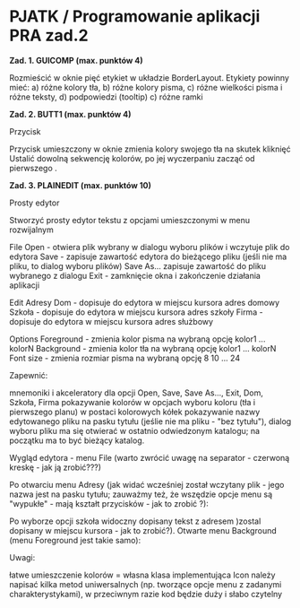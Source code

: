 # PJATK / Programowanie aplikacji PRA zad.2

<b>Zad. 1. GUICOMP (max. punktów 4)</b>

Rozmieścić w oknie  pięć etykiet w układzie BorderLayout.
Etykiety powinny mieć:
a) różne kolory tła,
b) różne kolory pisma,
c) różne wielkości pisma i różne teksty,
d) podpowiedzi (tooltip)
c) różne ramki  


<b>Zad. 2. BUTT1 (max. punktów 4)</b>

Przycisk

Przycisk umieszczony w oknie zmienia kolory swojego tła na skutek kliknięć 
Ustalić dowolną sekwencję kolorów, po jej wyczerpaniu zacząć od pierwszego .


<b>Zad. 3. PLAINEDIT (max. punktów 10)</b>

Prosty edytor

Stworzyć prosty edytor tekstu z opcjami umieszczonymi w menu rozwijalnym 

File 
    Open - otwiera plik wybrany w dialogu wyboru plików i wczytuje plik do edytora
    Save - zapisuje zawartość edytora do bieżącego pliku (jeśli nie ma pliku, to dialog wyboru plików)
    Save As... zapisuje zawartość do pliku wybranego z dialogu
    Exit   - zamknięcie okna i zakończenie działania aplikacji 

Edit 
   Adresy 
        Dom      - dopisuje do edytora w miejscu kursora adres domowy 
        Szkoła    - dopisuje do edytora w miejscu kursora adres szkoły 
        Firma     - dopisuje do edytora w miejscu kursora adres służbowy

Options 
    Foreground     - zmienia kolor pisma na wybraną opcję 
           kolor1 
           ... 
           kolorN 
    Background    - zmienia kolor tła na wybraną opcję 
          kolor1 
          ... 
          kolorN 
    Font size          - zmienia rozmiar pisma na wybraną opcję 
                8 
              10 
               ... 
              24

Zapewnić:

mnemoniki i akceleratory dla opcji Open, Save, Save As..., Exit, Dom, Szkoła, Firma
pokazywanie kolorów w opcjach wyboru koloru (tła i pierwszego planu) w postaci kolorowych kółek
pokazywanie nazwy edytowanego pliku na pasku tytułu (jeślie nie ma pliku - "bez tytułu"),
dialog wyboru pliku ma się otwierać w ostatnio odwiedzonym katalogu; na początku ma to być bieżący katalog.


Wygląd edytora - menu File (warto zwrócić uwagę na separator - czerwoną kreskę - jak ją zrobić???) 

Po otwarciu menu Adresy (jak widać wcześniej został wczytany plik - jego nazwa jest na pasku tytułu; zauważmy też, że wszędzie opcje menu są "wypukłe" - mają kształt przycisków - jak to zrobić ?):

Po wyborze opcji szkoła widoczny dopisany tekst z adresem )zostal dopisany w miejscu kursora - jak to zrobić?). Otwarte menu Background (menu Foreground jest takie samo):



Uwagi:

łatwe umieszczenie kolorów = własna klasa implementująca Icon
należy napisać kilka metod uniwersalnych (np. tworzące opcje menu z zadanymi charakterystykami), w przeciwnym razie kod będzie duży i słabo czytelny
